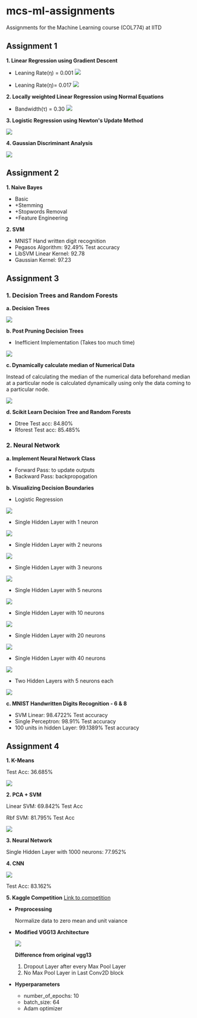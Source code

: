 # mcs-ml-assignments
Assignments for the Machine Learning course (COL774) at IITD 

## Assignment 1

**1. Linear Regression using Gradient Descent**

- Leaning Rate(&eta;) = 0.001
![](Assignment_1/Plots/bgd/bgd_0.001.png)

- Leaning Rate(&eta;)= 0.017
![](Assignment_1/Plots/bgd/bgd_0.017.png)

**2. Locally weighted Linear Regression using Normal Equations**

- Bandwidth(&tau;) = 0.30
![](Assignment_1/Plots/wlr/tau_0.30.png)

**3. Logistic Regression using Newton's Update Method**

![](Assignment_1/Plots/logistic_regression.png)

**4. Gaussian Discriminant Analysis**

![](Assignment_1/Plots/gda.png)

## Assignment 2

**1. Naive Bayes**

- Basic
- +Stemming
- +Stopwords Removal
- +Feature Engineering

**2. SVM**

- MNIST Hand written digit recognition
- Pegasos Algorithm: 92.49% Test accuracy
- LibSVM Linear Kernel: 92.78
- Gaussian Kernel: 97.23

## Assignment 3

### 1. Decision Trees and Random Forests

**a. Decision Trees**

![](Assignment_3/images/dtree_a.png)

**b. Post Pruning Decision Trees**
- Inefficient Implementation (Takes too much time)

![](Assignment_3/images/dtree_b.png)

**c. Dynamically calculate median of Numerical Data**

Instead of calculating the median of the numerical data beforehand median at a particular node is calculated dynamically using only the data coming to a particular node.

![](Assignment_3/images/dtree_c_100.png)

**d. Scikit Learn Decision Tree and Random Forests**

- Dtree Test acc: 84.80%
- Rforest Test acc: 85.485%

### 2. Neural Network

**a. Implement Neural Network Class**

- Forward Pass: to update outputs
- Backward Pass: backpropogation

**b. Visualizing Decision Boundaries**

- Logistic Regression

![](Assignment_3/images/logistic_test.png)

- Single Hidden Layer with 1 neuron

![](Assignment_3/images/nn1.png)

- Single Hidden Layer with 2 neurons

![](Assignment_3/images/nn2.png)

- Single Hidden Layer with 3 neurons

![](Assignment_3/images/nn3.png)

- Single Hidden Layer with 5 neurons

![](Assignment_3/images/nn_5_test.png)

- Single Hidden Layer with 10 neurons

![](Assignment_3/images/nn10.png)

- Single Hidden Layer with 20 neurons

![](Assignment_3/images/nn20.png)

- Single Hidden Layer with 40 neurons

![](Assignment_3/images/nn40.png)

- Two Hidden Layers with 5 neurons each

![](Assignment_3/images/nn_55_test.png)

**c. MNIST Handwritten Digits Recognition - 6 & 8**

- SVM Linear: 98.4722% Test accuracy
- Single Perceptron: 98.91% Test accuracy
- 100 units in hidden Layer: 99.1389% Test accuracy

## Assignment 4

**1. K-Means**

Test Acc: 36.685%

![](Assignment_4/plots/a_all_acc.png)

**2. PCA + SVM**

Linear SVM: 69.842% Test Acc

Rbf SVM: 81.795% Test Acc

![](Assignment_4/plots/b_cv.png)

**3. Neural Network**

Single Hidden Layer with 1000 neurons: 77.952%

**4. CNN**

![](Assignment_4/plots/cnn_arch.png)

Test Acc: 83.162%

**5. Kaggle Competition**
	[Link to competition](https://www.kaggle.com/c/col-774-spring-2018)

- **Preprocessing**
	
	Normalize data to zero mean and unit vaiance

- **Modified VGG13 Architecture**

	![](Assignment_4/plots/vgg_hc13.jpg)

	**Difference from original vgg13**

	1. Dropout Layer after every Max Pool Layer
	2. No Max Pool Layer in Last Conv2D block

- **Hyperparameters**

	- number_of_epochs: 10
	- batch_size: 64
	- Adam optimizer



